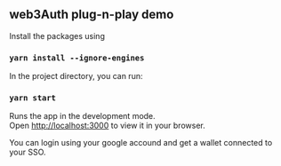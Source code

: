 ## web3Auth plug-n-play demo

Install the packages using
### `yarn install --ignore-engines`

In the project directory, you can run:

### `yarn start`

Runs the app in the development mode.\
Open [http://localhost:3000](http://localhost:3000) to view it in your browser.

You can login using your google accound and get a wallet connected to your SSO.


